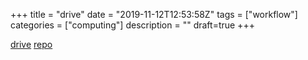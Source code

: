 +++
title = "drive"
date = "2019-11-12T12:53:58Z"
tags = ["workflow"]
categories = ["computing"]
description = ""
draft=true
+++

[drive](http://odeke-em.github.io/drive/)
[repo](https://github.com/odeke-em/drive)
